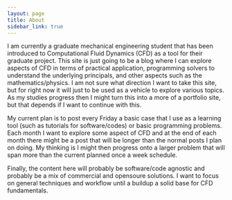 ```yaml
---
layout: page
title: About
sidebar_link: true
---
```


<p class="text-justify">
I am currently a graduate mechanical engineering student that has been introduced to Computational Fluid Dynamics (CFD) as a tool
for their graduate project. This site is just going to be a blog where I can explore aspects of CFD in terms of practical application,
programming solvers to understand the underlying principals, and other aspects such as the mathematics/physics. I am not sure what
direction I want to take this site, but for right now it will just to be used as a vehicle to explore various topics. As my studies 
progress then I might turn this into a more of a portfolio site, but that depends if I want to continue with this.</p>

<p class="text-justify">
My current plan is to post every Friday a basic case that I use as a learning tool (such as tutorials for software/codes) or basic
programming problems. Each month I want to explore some aspect of CFD and at the end of each month there might be a post that will be
longer than the normal posts I plan on doing. My thinking is I might then progress onto a larger problem that will span more than the 
current planned once a week schedule.</p>

<p class="text-justify">
Finally, the content here will probably be software/code agnostic and probably be a mix of commercial and opensoure solutions. I want to
focus on general techniques and workflow until a buildup a solid base for CFD fundamentals. </p>

